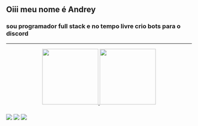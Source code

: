 ## Oiii meu nome é Andrey
### sou programador full stack e no tempo livre crio bots para o discord
___ 

<div align="center">
  <a href="https://github.com/AndreyWBS">
  <img height="152em" src="https://github-readme-stats.vercel.app/api?username=AndreyWBS&show_icons=true&theme=dracula&include_all_commits=true&count_private=true"/>
  <img height="152em" src="https://github-readme-stats.vercel.app/api/top-langs/?username=AndreyWBS&layout=compact&langs_count=7&theme=dracula"/>
</div>




  
###
  
<div>   
  <a href="https://www.instagram.com/andrey_wbs/" target="_blank"><img src="https://img.shields.io/badge/-Instagram-%23E4405F?style=for-the-badge&logo=instagram&logoColor=white" target="_blank"></a>
  <a href="https://www.linkedin.com/in/andrey-de-sa-4a9b35226/" target="_blank"><img src="https://img.shields.io/badge/-LinkedIn-%230077B5?style=for-the-badge&logo=linkedin&logoColor=white" target="_blank"></a> 
  <a href = "mailto:andrey.wesley.sa@gmail.com"><img src="https://img.shields.io/badge/-Gmail-%23333?style=for-the-badge&logo=gmail&logoColor=white" target="_blank"></a>

  

</div>
